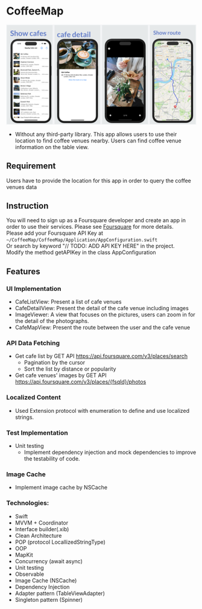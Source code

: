# CoffeeMap
![Screen Shot](Resources/ScreenShot.png)

* Without any third-party library.
This app allows users to use their location to find coffee venues nearby.
Users can find coffee venue information on the table view.

## Requirement
Users have to provide the location for this app in order to query the coffee venues data

## Instruction
You will need to sign up as a Foursquare developer and create an app in order to use their services. Please see [Foursquare](https://developer.foursquare.com/docs/places-api-getting-started) for more details.<br/>
Please add your Foursquare API Key at
`~/CoffeeMap/CoffeeMap/Application/AppConfiguration.swift`<br/>
Or search by keyword "// TODO: ADD API KEY HERE" in the project. <br/>
Modify the method getAPIKey in the class AppConfiguration

## Features
### UI Implementation
- CafeListView: Present a list of cafe venues
- CafeDetailView: Present the detail of the cafe venue including images
- ImageViewer: A view that focuses on the pictures, users can zoom in for the detail of the photographs.
- CafeMapView: Present the route between the user and the cafe venue
### API Data Fetching
- Get cafe list by GET API https://api.foursquare.com/v3/places/search
  - Pagination by the cursor
  - Sort the list by distance or popularity
- Get cafe venues' images by GET API https://api.foursquare.com/v3/places/{fsqId}/photos
### Localized Content
- Used Extension protocol with enumeration to define and use localized strings.
### Test Implementation
- Unit testing
  - Implement dependency injection and mock dependencies to improve the testability of code.
### Image Cache
- Implement image cache by NSCache

### Technologies:
- Swift
- MVVM + Coordinator
- Interface builder(.xib)
- Clean Architecture
- POP (protocol LocallizedStringType)
- OOP
- MapKit
- Concurrency (await async)
- Unit testing
- Observable
- Image Cache (NSCache)
- Dependency Injection
- Adapter pattern (TableViewAdapter)
- Singleton pattern (Spinner)
